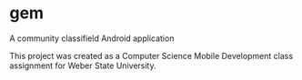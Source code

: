 # gem
A community classifield Android application

This project was created as a Computer Science Mobile Development class assignment for Weber State University. 
